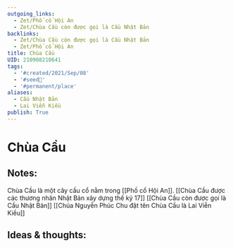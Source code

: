 ```yaml
---
outgoing_links:
  - Zet/Phố cổ Hội An
  - Zet/Chùa Cầu còn được gọi là Cầu Nhật Bản
backlinks:
  - Zet/Chùa Cầu còn được gọi là Cầu Nhật Bản
  - Zet/Phố cổ Hội An
title: Chùa Cầu
UID: 210908210641
tags:
  - '#created/2021/Sep/08'
  - '#seed🥜'
  - '#permanent/place'
aliases:
  - Cầu Nhật Bản
  - Lai Viễn Kiều
publish: True
---
```

# Chùa Cầu

## Notes:
Chùa Cầu là một cây cầu cổ nằm trong [[Phố cổ Hội An]]. 
[[Chùa Cầu được các thương nhân Nhật Bản xây dựng thế kỷ 17]]
[[Chùa Cầu còn được gọi là Cầu Nhật Bản]]
[[Chúa Nguyễn Phúc Chu đặt tên Chùa Cầu là Lai Viễn Kiều]]

## Ideas & thoughts:
